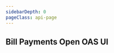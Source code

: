 ```yaml
---
sidebarDepth: 0
pageClass: api-page
---
```


## Bill Payments Open OAS UI

<SwaggerComponent :url="'/swagger-files/mobile-money-api-specification-1.2.0-bill-payments.yaml'"/>